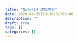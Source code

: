 ```yaml
---
title: "Notes14 虚拟内存"
date: 2020-04-25T13:36:31+08:00
description: ""
draft: true
tags: []
categories: []
---
```


